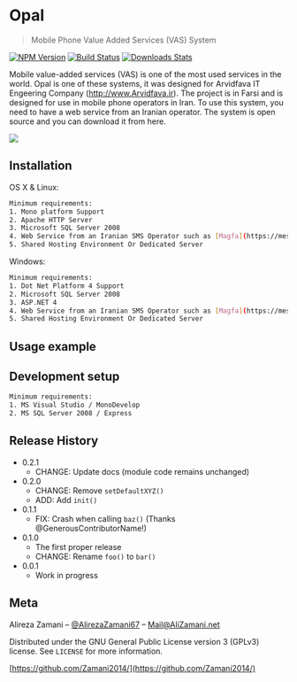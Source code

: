 # Opal
> Mobile Phone Value Added Services (VAS) System

[![NPM Version][npm-image]][npm-url]
[![Build Status][travis-image]][travis-url]
[![Downloads Stats][npm-downloads]][npm-url]

Mobile value-added services (VAS) is one of the most used services in the world. Opal is one of these systems, it was designed for Arvidfava IT Engeering Company (http://www.Arvidfava.ir). The project is in Farsi and is designed for use in mobile phone operators in Iran. To use this system, you need to have a web service from an Iranian operator. The system is open source and you can download it from here.

![](https://github.com/Zamani2014/opalvas/blob/master/some-screenshot/Home_www_4771_ir.png)

## Installation

OS X & Linux:

```sh
Minimum requirements:
1. Mono platform Support
2. Apache HTTP Server
3. Microsoft SQL Server 2008
4. Web Service from an Iranian SMS Operator such as [Magfa](https://messaging.magfa.com/ui/)
5. Shared Hosting Environment Or Dedicated Server
```

Windows:

```sh
Minimum requirements:
1. Dot Net Platform 4 Support
2. Microsoft SQL Server 2008 
3. ASP.NET 4
4. Web Service from an Iranian SMS Operator such as [Magfa](https://messaging.magfa.com/ui/)
5. Shared Hosting Environment Or Dedicated Server
```

## Usage example



## Development setup

```sh
Minimum requirements:
1. MS Visual Studio / MonoDevelop
2. MS SQL Server 2008 / Express
```

## Release History

* 0.2.1
    * CHANGE: Update docs (module code remains unchanged)
* 0.2.0
    * CHANGE: Remove `setDefaultXYZ()`
    * ADD: Add `init()`
* 0.1.1
    * FIX: Crash when calling `baz()` (Thanks @GenerousContributorName!)
* 0.1.0
    * The first proper release
    * CHANGE: Rename `foo()` to `bar()`
* 0.0.1
    * Work in progress

## Meta

Alireza Zamani – [@AlirezaZamani67](https://twitter.com/AlirezaZamani67) – Mail@AliZamani.net

Distributed under the GNU General Public License version 3 (GPLv3) license. See ``LICENSE`` for more information.

[https://github.com/Zamani2014/](https://github.com/Zamani2014/)

[npm-image]: https://img.shields.io/npm/v/datadog-metrics.svg?style=flat-square
[npm-url]: https://npmjs.org/package/datadog-metrics
[npm-downloads]: https://img.shields.io/npm/dm/datadog-metrics.svg?style=flat-square
[travis-image]: https://img.shields.io/travis/dbader/node-datadog-metrics/master.svg?style=flat-square
[travis-url]: https://travis-ci.org/dbader/node-datadog-metrics
